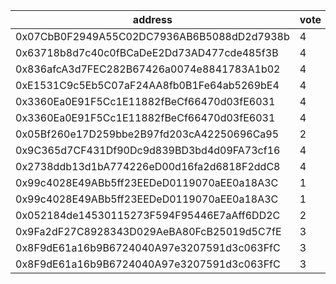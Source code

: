 address|vote|timestamp|signature
---|---|---|---
0x07CbB0F2949A55C02DC7936AB6B5088dD2d7938b|4|1608038258|0xdc173823771b3a634880377ddf6d76780c36c53ae5095b5c80b0a5316249a803130c2816d71e25abf2afb8a144b4d1be0c67f24682f348e57834fc1b210722981c
0x63718b8d7c40c0fBCaDeE2Dd73AD477cde485f3B|4|1608038439|0xd3bc3dddd1d3544d91ff9546de50fb2c149dfbf68008cca0b0f3e67506a0c62d2b3284f715b73e880adf8ff3aba849a67000074f3c530cbfa2d4a2c77c0cd30a1c
0x836afcA3d7FEC282B67426a0074e8841783A1b02|4|1608038526|0xc38cc2b34733255993155835216f0c6f323765a4993424687823663a7139ec8c65835e812c604a803b6085c1b10177eb8e6fb07a96ede83ebc906f48f4ac3dc61c
0xE1531C9c5Eb5C07aF24AA8fb0B1Fe64ab5269bE4|4|1608038603|0x670b263e7f8ccddf600b05f943f6c64cf06147053721caecfea0ce904c95a7e16f3d5e234bae63fb819469c71b2642960ff9e404471b4702f0383e27cca733cb1c
0x3360Ea0E91F5Cc1E11882fBeCf66470d03fE6031|4|1608038666|0x4821ccc6f8158e975312b836a35d2ae28deb027ff4c650f77d65532639c70efa2ab88bc850907dd68d16a35a77d88366b86af3bf5d7eed300b0430b6de37dc271b
0x3360Ea0E91F5Cc1E11882fBeCf66470d03fE6031|4|1608038733|0x57463dbb8ba26a1168ae1587cf682dbf337b115d005ee4a183f79d88d9b2287627b2b79351e8ab24a88a82b151932c13dafbe59f1fee7cd54cc083b76b4e71581c
0x05Bf260e17D259bbe2B97fd203cA42250696Ca95|2|1608040061|0x80c676cadd572138c6612246d30d47696d19f1e931a85afb0d4d4a388afd11727a0687cc87fdbb507bb04adeea739f3593cc0a820ca6898716e0d1230af9e5ea1b
0x9C365d7CF431Df90Dc9d839BD3bd4d09FA73cf16|4|1608040630|0x56863de0adb5258746b129df9926db42d6aa1e691be58180e9b061e077f6beee6749ac2f4d4035469da46fdeb71829c123f64425035d4cedbaed7add920026d41b
0x2738ddb13d1bA774226eD00d16fa2d6818F2ddC8|4|1608048802|0x62cb748d6d477bf7f49b066a2cea8817c6501d8f11a0c362e9f474957b4a50de00ddf261998db88ce162060db849add1acc94e732ec18e2789d4cf51b118e2d61b
0x99c4028E49ABb5ff23EEDeD0119070aEE0a18A3C|1|1608048941|0xe1d6726176857eaa47eb1a17271c58e5631290aca385e12fa6ea80f46812a413607847139d08bfa23cf7f01a42788fe91276e840472fe2a5323f96b4d5e3dd931c
0x99c4028E49ABb5ff23EEDeD0119070aEE0a18A3C|1|1608048963|0x5028b57187268781f319998e19955213ba76453c3855705df0702bd8548772e568a74e3f0b628b19ca2de654cda4c9e66ed84a49ea61ff3390d32ee20526bbe61c
0x052184de14530115273F594F95446E7aAff6DD2C|2|1608049600|0x5ba12239e0adba56812a5e144e8f5f13135e3f09a48d9b3987b7dab20e7dbc9661574fc7f00d7d09406db915a3fe97d3b8948adbf26871b62565f48b45d865081c
0x9Fa2dF27C8928343D029AeBA80FcB25019d5C7fE|3|1608057905|0x9db2a45c213a7792f1ffe5687f2440c700d6893d1e9ae29b0825d9cd5f680a845e0969328e756a96a816a9d062c71c388d2f8f532eb5431c52b440296ca24b261c
0x8F9dE61a16b9B6724040A97e3207591d3c063FfC|3|1608057925|0x70f8bac66760d1bd9fd63852e74d19ca49efcbb18152b1be3b4a5cfa36e8583625c2b95d0e3b24bfb564925b185ae52a59355ac06775f70b48235cfac4daf6a81b
0x8F9dE61a16b9B6724040A97e3207591d3c063FfC|3|1608057979|0x878aa85f7a1d0dd251d1792777434321a53c418ab0b9d09f8f42f29224526a5d025418b7cdca40ed5d25234f51ae00ece1c7c8131898c06ead484f59b6f0ed351c